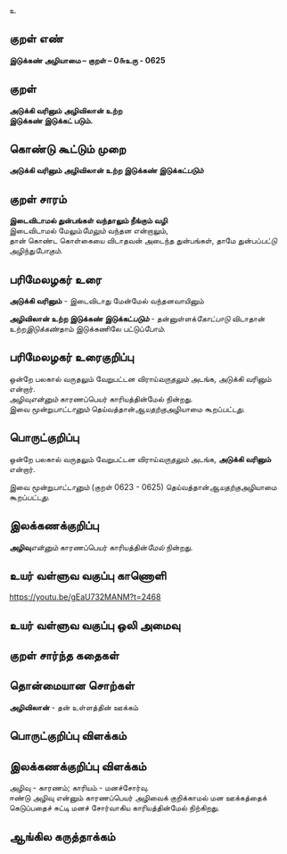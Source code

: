 உ

## குறள் எண் 

**இடுக்கண் அழியாமை – குறள் – 0௬உரு - 0625**  

## குறள் 

**அடுக்கி வரினும் அழிவிலான் உற்ற  
இடுக்கண் இடுக்கட் படும்.**  

## கொண்டு கூட்டும் முறை

**அடுக்கி வரினும் அழிவிலான் உற்ற இடுக்கண் இடுக்கட்*படும்*** 

## குறள் சாரம் 

**இடைவிடாமல் துன்பங்கள் வந்தாலும் நீங்கும் வழி**  
இடைவிடாமல் மேலும்*மேலும்* வந்தன என்றாலும்,  
தான் கொண்ட கொள்கையை விடாதவன் அடைந்த துன்பங்கள், தாமே துன்பப்*பட்டு* அழிந்து*போகும்*.  

## பரிமேலழகர் உரை

**அடுக்கி வரினும்** - இடைவிடாது மேன்மேல் வந்தனவாயினும்  

**அழிவிலான் உற்ற இடுக்கண் இடுக்கட்*படும்*** - தன்னுள்ளக்*கோட்பாடு* விடாதான் உற்ற*இடுக்கண்*தாம் இடுக்கணிலே பட்டுப்*போம்*. 

## பரிமேலழகர் உரைகுறிப்பு   

ஒன்றே பலகால் வருதலும் வேறுபட்டன விராய்*வருதலும்* அடங்க, அடுக்கி வரினும் என்றார்.  
அழிவு*என்னும்* காரணப்பெயர் காரியத்தின்மேல் நின்றது.  
இவை மூன்று*பாட்டானும்* தெய்வத்தான்*ஆயதற்கு*அழியாமை கூறப்*பட்டது*.    

## பொருட்குறிப்பு 

ஒன்றே பலகால் வருதலும் வேறுபட்டன விராய்*வருதலும்* அடங்க, **அடுக்கி வரினும்** என்றார்.  

இவை மூன்று*பாட்டானும்* (குறள் 0623 - 0625) தெய்வத்தான்*ஆயதற்கு*அழியாமை கூறப்*பட்டது*.    

## இலக்கணக்குறிப்பு  

**அழிவு***என்னும்* காரணப்பெயர் காரியத்தின்*மேல்* நின்றது.    

## உயர் வள்ளுவ வகுப்பு காணொளி

https://youtu.be/gEaU732MANM?t=2468 

## உயர் வள்ளுவ வகுப்பு ஒலி அமைவு 

 
## குறள் சார்ந்த கதைகள் 


## தொன்மையான சொற்கள்  

**அழிவிலான்** - தன் உள்ளத்தின் ஊக்கம்  


## பொருட்குறிப்பு விளக்கம்


## இலக்கணக்குறிப்பு விளக்கம்

அழிவு - காரணம்; காரியம் - மனச்சோர்வு.    
ஈண்டு அழிவு என்னும் காரணப்பெயர் அழிவைக் குறிக்காமல் மன ஊக்கத்தைக் கெடுப்பதைச் சுட்டி மனச் சோர்வாகிய காரியத்தின்மேல் நிற்கிறது. 

## ஆங்கில கருத்தாக்கம் 


